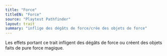 ```yaml
---
title: "Force"
titleEN: "Force"
source: "Playtest Pathfinder"
layout: trait
summary: "inflige des dégâts de force/crée des objets de force"
---
```

Les effets portant ce trait infligent des dégâts de force ou créent des objets faits de pure force magique.
